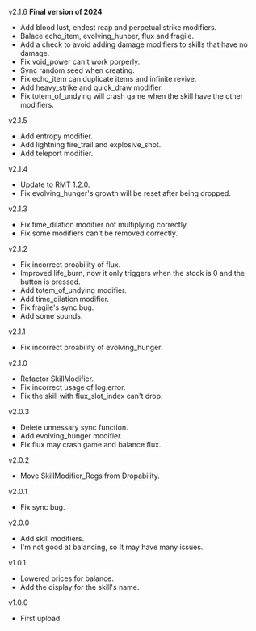v2.1.6 **Final version of 2024**
* Add blood lust, endest reap and perpetual strike modifiers.
* Balace echo_item, evolving_hunber, flux and fragile.
* Add a check to avoid adding damage modifiers to skills that have no damage.
* Fix void_power can't work porperly.
* Sync random seed when creating.
* Fix echo_item can duplicate items and infinite revive.
* Add heavy_strike and quick_draw modifier.
* Fix totem_of_undying will crash game when the skill have the other modifiers.

v2.1.5
* Add entropy modifier.
* Add lightning fire_trail and explosive_shot.
* Add teleport modifier.

v2.1.4
* Update to RMT 1.2.0.
* Fix evolving_hunger's growth will be reset after being dropped.

v2.1.3
* Fix time_dilation modifier not multiplying correctly.
* Fix some modifiers can't be removed correctly.

v2.1.2
* Fix incorrect proability of flux.
* Improved life_burn, now it only triggers when the stock is 0 and the button is pressed.
* Add totem_of_undying modifier.
* Add time_dilation modifier.
* Fix fragile's sync bug.
* Add some sounds.

v2.1.1
* Fix incorrect proability of evolving_hunger.

v2.1.0
* Refactor SkillModifier.
* Fix incorrect usage of log.error.
* Fix the skill with flux_slot_index can't drop.

v2.0.3
* Delete unnessary sync function.
* Add evolving_hunger modifier.
* Fix flux may crash game and balance flux.

v2.0.2
* Move SkillModifier_Regs from Dropability.

v2.0.1
* Fix sync bug.

v2.0.0
* Add skill modifiers.
* I'm not good at balancing, so It may have many issues.

v1.0.1
* Lowered prices for balance.
* Add the display for the skill's name.

v1.0.0
* First upload.